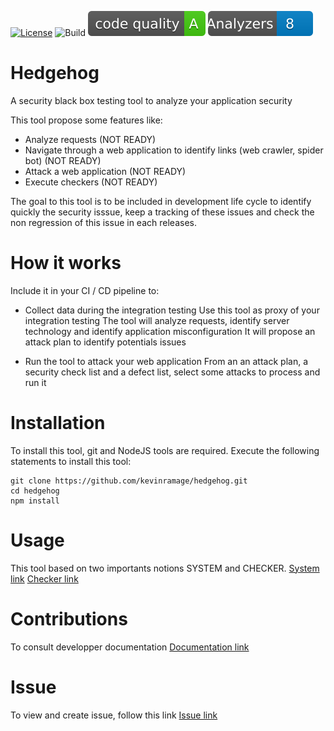 [![License](https://img.shields.io/badge/license-Apache%202-4EB1BA.svg)](https://github.com/kevinramage/hedgehog/blob/main/LICENSE)
![Build](https://github.com/kevinramage/hedgehog/workflows/build/badge.svg)
![Quality](./.github/current/quality.svg)
![Analyzers](./.github/current/analyzers.svg)


# Hedgehog
A security black box testing tool to analyze your application security 

This tool propose some features like:
* Analyze requests (NOT READY)
* Navigate through a web application to identify links (web crawler, spider bot) (NOT READY)
* Attack a web application (NOT READY)
* Execute checkers (NOT READY)

The goal to this tool is to be included in development life cycle to identify quickly the security isssue, keep a tracking of these issues and check the non regression of this issue in each releases.

# How it works

Include it in your CI / CD pipeline to:
* Collect data during the integration testing
Use this tool as proxy of your integration testing
The tool will analyze requests, identify server technology and identify application misconfiguration
It will propose an attack plan to identify potentials issues

* Run the tool to attack your web application
From an an attack plan, a security check list and a defect list, select some attacks to process and run it

# Installation

To install this tool, git and NodeJS tools are required.
Execute the following statements to install this tool:

```
git clone https://github.com/kevinramage/hedgehog.git
cd hedgehog
npm install
```

# Usage

This tool based on two importants notions SYSTEM and CHECKER.
[System link](./src/system/README.md)
[Checker link](./src/checker/README.md)

# Contributions

To consult developper documentation
[Documentation link](./doc/globals.html)

# Issue

To view and create issue, follow this link
[Issue link](https://github.com/kevinramage/hedgehog/issues)